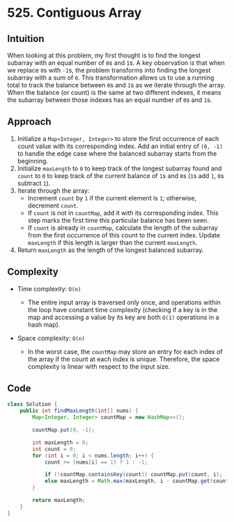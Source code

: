# 525. Contiguous Array

## Intuition

When looking at this problem, my first thought is to find the longest subarray with an equal number of `0`s and `1`s. A key observation is that when we replace `0`s with `-1`s, the problem transforms into finding the longest subarray with a sum of `0`. This transformation allows us to use a running total to track the balance between `0`s and `1`s as we iterate through the array. When the balance (or count) is the same at two different indexes, it means the subarray between those indexes has an equal number of `0`s and `1`s.

## Approach

1. Initialize a `Map<Integer, Integer>` to store the first occurrence of each count value with its corresponding index. Add an initial entry of `(0, -1)` to handle the edge case where the balanced subarray starts from the beginning.
2. Initialize `maxLength` to `0` to keep track of the longest subarray found and `count` to `0` to keep track of the current balance of `1`s and `0`s (`1`s add `1`, `0`s subtract `1`).
3. Iterate through the array:
   - Increment `count` by `1` if the current element is `1`; otherwise, decrement `count`.
   - If `count` is not in `countMap`, add it with its corresponding index. This step marks the first time this particular balance has been seen.
   - If `count` is already in `countMap`, calculate the length of the subarray from the first occurrence of this count to the current index. Update `maxLength` if this length is larger than the current `maxLength`.
4. Return `maxLength` as the length of the longest balanced subarray.

## Complexity

- Time complexity: `O(n)`

  - The entire input array is traversed only once, and operations within the loop have constant time complexity (checking if a key is in the map and accessing a value by its key are both `O(1)` operations in a hash map).

- Space complexity: `O(n)`
  - In the worst case, the `countMap` may store an entry for each index of the array if the count at each index is unique. Therefore, the space complexity is linear with respect to the input size.

## Code

```java
class Solution {
    public int findMaxLength(int[] nums) {
        Map<Integer, Integer> countMap = new HashMap<>();

        countMap.put(0, -1);

        int maxLength = 0;
        int count = 0;
        for (int i = 0; i < nums.length; i++) {
            count += (nums[i] == 1) ? 1 : -1;

            if (!countMap.containsKey(count)) countMap.put(count, i);
            else maxLength = Math.max(maxLength, i - countMap.get(count));
        }

        return maxLength;
    }
}
```
